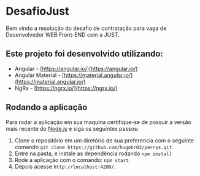 # DesafioJust
Bem vindo a resolução do desafio de contratação para vaga de Desenvolvedor WEB Front-END com a JUST. 
 
## Este projeto foi desenvolvido utilizando:
-  Angular - [https://angular.io/](https://angular.io/)
- Angular Material - [https://material.angular.io/](https://material.angular.io/)
- NgRx - [https://ngrx.io/](https://ngrx.io/)

## Rodando a aplicação

Para rodar a aplicação em sua maquina certifique-se de possuir a versão mais recente do [Node.js](https://nodejs.org/en/) e siga os seguintes passos:
1. Clone o repositório em um diretório de sua preferencia com o seguinte comando `git clone https://github.com/hugobr02/perrys.git`
2. Entre na pasta, e instale as dependência rodando `npm install`
3. Rode a aplicação com o comando: `npm start`. 
4. Depois acesse `http://localhost:4200/`. 
